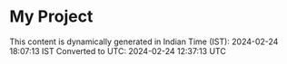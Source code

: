 # My Project

This content is dynamically generated in Indian Time (IST): 2024-02-24 18:07:13 IST
Converted to UTC: 2024-02-24 12:37:13 UTC
